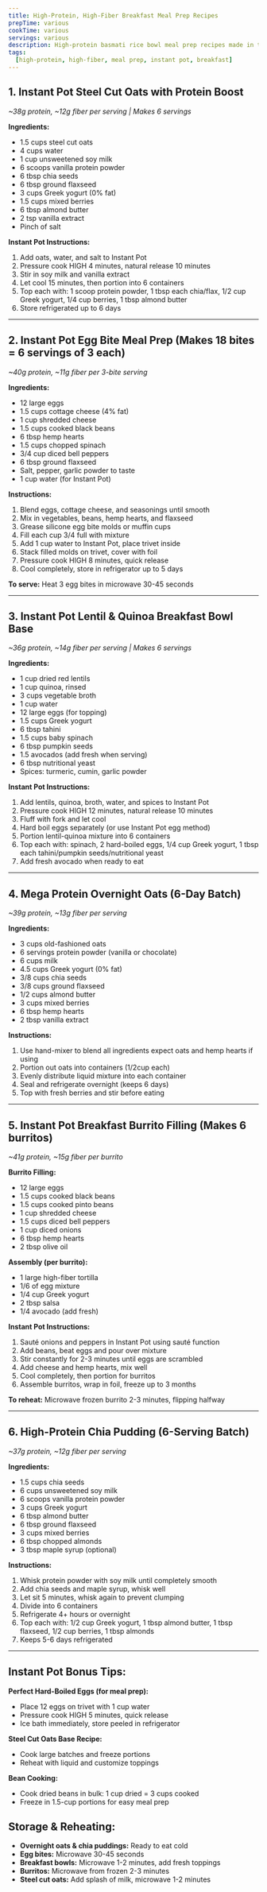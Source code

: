 ```yaml
---
title: High-Protein, High-Fiber Breakfast Meal Prep Recipes
prepTime: various
cookTime: various
servings: various
description: High-protein basmati rice bowl meal prep recipes made in the Instant Pot.
tags:
  [high-protein, high-fiber, meal prep, instant pot, breakfast]
---
```


## 1. Instant Pot Steel Cut Oats with Protein Boost
*~38g protein, ~12g fiber per serving | Makes 6 servings*

**Ingredients:**
- 1.5 cups steel cut oats
- 4 cups water
- 1 cup unsweetened soy milk
- 6 scoops vanilla protein powder
- 6 tbsp chia seeds
- 6 tbsp ground flaxseed
- 3 cups Greek yogurt (0% fat)
- 1.5 cups mixed berries
- 6 tbsp almond butter
- 2 tsp vanilla extract
- Pinch of salt

**Instant Pot Instructions:**
1. Add oats, water, and salt to Instant Pot
2. Pressure cook HIGH 4 minutes, natural release 10 minutes
3. Stir in soy milk and vanilla extract
4. Let cool 15 minutes, then portion into 6 containers
5. Top each with: 1 scoop protein powder, 1 tbsp each chia/flax, 1/2 cup Greek yogurt, 1/4 cup berries, 1 tbsp almond butter
6. Store refrigerated up to 6 days

---

## 2. Instant Pot Egg Bite Meal Prep (Makes 18 bites = 6 servings of 3 each)
*~40g protein, ~11g fiber per 3-bite serving*

**Ingredients:**
- 12 large eggs
- 1.5 cups cottage cheese (4% fat)
- 1 cup shredded cheese
- 1.5 cups cooked black beans
- 6 tbsp hemp hearts
- 1.5 cups chopped spinach
- 3/4 cup diced bell peppers
- 6 tbsp ground flaxseed
- Salt, pepper, garlic powder to taste
- 1 cup water (for Instant Pot)

**Instructions:**
1. Blend eggs, cottage cheese, and seasonings until smooth
2. Mix in vegetables, beans, hemp hearts, and flaxseed
3. Grease silicone egg bite molds or muffin cups
4. Fill each cup 3/4 full with mixture
5. Add 1 cup water to Instant Pot, place trivet inside
6. Stack filled molds on trivet, cover with foil
7. Pressure cook HIGH 8 minutes, quick release
8. Cool completely, store in refrigerator up to 5 days

**To serve:** Heat 3 egg bites in microwave 30-45 seconds

---

## 3. Instant Pot Lentil & Quinoa Breakfast Bowl Base
*~36g protein, ~14g fiber per serving | Makes 6 servings*

**Ingredients:**
- 1 cup dried red lentils
- 1 cup quinoa, rinsed
- 3 cups vegetable broth
- 1 cup water
- 12 large eggs (for topping)
- 1.5 cups Greek yogurt
- 6 tbsp tahini
- 1.5 cups baby spinach
- 6 tbsp pumpkin seeds
- 1.5 avocados (add fresh when serving)
- 6 tbsp nutritional yeast
- Spices: turmeric, cumin, garlic powder

**Instant Pot Instructions:**
1. Add lentils, quinoa, broth, water, and spices to Instant Pot
2. Pressure cook HIGH 12 minutes, natural release 10 minutes
3. Fluff with fork and let cool
4. Hard boil eggs separately (or use Instant Pot egg method)
5. Portion lentil-quinoa mixture into 6 containers
6. Top each with: spinach, 2 hard-boiled eggs, 1/4 cup Greek yogurt, 1 tbsp each tahini/pumpkin seeds/nutritional yeast
7. Add fresh avocado when ready to eat

---

## 4. Mega Protein Overnight Oats (6-Day Batch)
*~39g protein, ~13g fiber per serving*

**Ingredients:**
- 3 cups old-fashioned oats
- 6 servings protein powder (vanilla or chocolate)
- 6 cups milk
- 4.5 cups Greek yogurt (0% fat)
- 3/8 cups chia seeds
- 3/8 cups ground flaxseed
- 1/2 cups almond butter
- 3 cups mixed berries
- 6 tbsp hemp hearts
- 2 tbsp vanilla extract

**Instructions:**
1. Use hand-mixer to blend all ingredients expect oats and hemp hearts if using
2. Portion out oats into containers (1/2cup each)
3. Evenly distribute liquid mixture into each container
4. Seal and refrigerate overnight (keeps 6 days)
5. Top with fresh berries and stir before eating

---

## 5. Instant Pot Breakfast Burrito Filling (Makes 6 burritos)
*~41g protein, ~15g fiber per burrito*

**Burrito Filling:**
- 12 large eggs
- 1.5 cups cooked black beans
- 1.5 cups cooked pinto beans
- 1 cup shredded cheese
- 1.5 cups diced bell peppers
- 1 cup diced onions
- 6 tbsp hemp hearts
- 2 tbsp olive oil

**Assembly (per burrito):**
- 1 large high-fiber tortilla
- 1/6 of egg mixture
- 1/4 cup Greek yogurt
- 2 tbsp salsa
- 1/4 avocado (add fresh)

**Instant Pot Instructions:**
1. Sauté onions and peppers in Instant Pot using sauté function
2. Add beans, beat eggs and pour over mixture
3. Stir constantly for 2-3 minutes until eggs are scrambled
4. Add cheese and hemp hearts, mix well
5. Cool completely, then portion for burritos
6. Assemble burritos, wrap in foil, freeze up to 3 months

**To reheat:** Microwave frozen burrito 2-3 minutes, flipping halfway

---

## 6. High-Protein Chia Pudding (6-Serving Batch)
*~37g protein, ~12g fiber per serving*

**Ingredients:**
- 1.5 cups chia seeds
- 6 cups unsweetened soy milk
- 6 scoops vanilla protein powder
- 3 cups Greek yogurt
- 6 tbsp almond butter
- 6 tbsp ground flaxseed
- 3 cups mixed berries
- 6 tbsp chopped almonds
- 3 tbsp maple syrup (optional)

**Instructions:**
1. Whisk protein powder with soy milk until completely smooth
2. Add chia seeds and maple syrup, whisk well
3. Let sit 5 minutes, whisk again to prevent clumping
4. Divide into 6 containers
5. Refrigerate 4+ hours or overnight
6. Top each with: 1/2 cup Greek yogurt, 1 tbsp almond butter, 1 tbsp flaxseed, 1/2 cup berries, 1 tbsp almonds
7. Keeps 5-6 days refrigerated

---

## Instant Pot Bonus Tips:

**Perfect Hard-Boiled Eggs (for meal prep):**
- Place 12 eggs on trivet with 1 cup water
- Pressure cook HIGH 5 minutes, quick release
- Ice bath immediately, store peeled in refrigerator

**Steel Cut Oats Base Recipe:**
- Cook large batches and freeze portions
- Reheat with liquid and customize toppings

**Bean Cooking:**
- Cook dried beans in bulk: 1 cup dried = 3 cups cooked
- Freeze in 1.5-cup portions for easy meal prep

## Storage & Reheating:
- **Overnight oats & chia puddings:** Ready to eat cold
- **Egg bites:** Microwave 30-45 seconds
- **Breakfast bowls:** Microwave 1-2 minutes, add fresh toppings
- **Burritos:** Microwave from frozen 2-3 minutes
- **Steel cut oats:** Add splash of milk, microwave 1-2 minutes